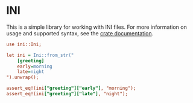 # INI

This is a simple library for working with INI files. For more information on
usage and supported syntax, see the [crate documentation](/src/lib.rs).

```ini
use ini::Ini;

let ini = Ini::from_str("
    [greeting]
    early=morning
    late=night
").unwrap();

assert_eq!(ini["greeting"]["early"], "morning");
assert_eq!(ini["greeting"]["late"], "night");
```

